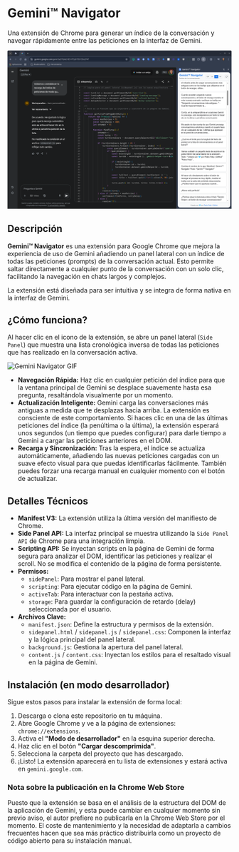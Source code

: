 # Gemini™ Navigator

Una extensión de Chrome para generar un índice de la conversación y navegar rápidamente entre las peticiones en la interfaz de Gemini.

![Gemini Navigator](readme-archivos/gemini-navigator.png)

## Descripción

**Gemini™ Navigator** es una extensión para Google Chrome que mejora la experiencia de uso de Gemini añadiendo un panel lateral con un índice de todas las peticiones (prompts) de la conversación actual. Esto permite saltar directamente a cualquier punto de la conversación con un solo clic, facilitando la navegación en chats largos y complejos.

La extensión está diseñada para ser intuitiva y se integra de forma nativa en la interfaz de Gemini.

## ¿Cómo funciona?

Al hacer clic en el icono de la extensión, se abre un panel lateral (`Side Panel`) que muestra una lista cronológica inversa de todas las peticiones que has realizado en la conversación activa.

![Gemini Navigator GIF](readme-archivos/gemini-navigator.gif)

- **Navegación Rápida:** Haz clic en cualquier petición del índice para que la ventana principal de Gemini se desplace suavemente hasta esa pregunta, resaltándola visualmente por un momento.
- **Actualización Inteligente:** Gemini carga las conversaciones más antiguas a medida que te desplazas hacia arriba. La extensión es consciente de este comportamiento. Si haces clic en una de las últimas peticiones del índice (la penúltima o la última), la extensión esperará unos segundos (un tiempo que puedes configurar) para darle tiempo a Gemini a cargar las peticiones anteriores en el DOM.
- **Recarga y Sincronización:** Tras la espera, el índice se actualiza automáticamente, añadiendo las nuevas peticiones cargadas con un suave efecto visual para que puedas identificarlas fácilmente. También puedes forzar una recarga manual en cualquier momento con el botón de actualizar.

## Detalles Técnicos

- **Manifest V3:** La extensión utiliza la última versión del manifiesto de Chrome.
- **Side Panel API:** La interfaz principal se muestra utilizando la `Side Panel API` de Chrome para una integración limpia.
- **Scripting API:** Se inyectan scripts en la página de Gemini de forma segura para analizar el DOM, identificar las peticiones y realizar el scroll. No se modifica el contenido de la página de forma persistente.
- **Permisos:**
    - `sidePanel`: Para mostrar el panel lateral.
    - `scripting`: Para ejecutar código en la página de Gemini.
    - `activeTab`: Para interactuar con la pestaña activa.
    - `storage`: Para guardar la configuración de retardo (delay) seleccionada por el usuario.
- **Archivos Clave:**
    - `manifest.json`: Define la estructura y permisos de la extensión.
    - `sidepanel.html` / `sidepanel.js` / `sidepanel.css`: Componen la interfaz y la lógica principal del panel lateral.
    - `background.js`: Gestiona la apertura del panel lateral.
    - `content.js` / `content.css`: Inyectan los estilos para el resaltado visual en la página de Gemini.

## Instalación (en modo desarrollador)

Sigue estos pasos para instalar la extensión de forma local:

1.  Descarga o clona este repositorio en tu máquina.
2.  Abre Google Chrome y ve a la página de extensiones: `chrome://extensions`.
3.  Activa el **"Modo de desarrollador"** en la esquina superior derecha.
4.  Haz clic en el botón **"Cargar descomprimida"**.
5.  Selecciona la carpeta del proyecto que has descargado.
6.  ¡Listo! La extensión aparecerá en tu lista de extensiones y estará activa en `gemini.google.com`.

### Nota sobre la publicación en la Chrome Web Store

Puesto que la extensión se basa en el análisis de la estructura del DOM de la aplicación de Gemini, y esta puede cambiar en cualquier momento sin previo aviso, el autor prefiere no publicarla en la Chrome Web Store por el momento. El coste de mantenimiento y la necesidad de adaptarla a cambios frecuentes hacen que sea más práctico distribuirla como un proyecto de código abierto para su instalación manual.
